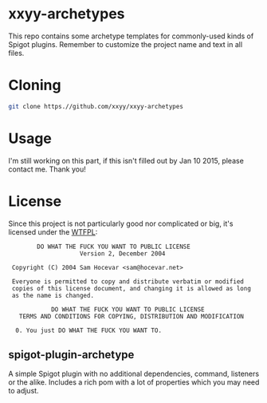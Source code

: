 xxyy-archetypes
===============
This repo contains some archetype templates for commonly-used kinds of Spigot plugins. Remember to customize the project
name and text in all files.

Cloning
=======
````bash
git clone https.//github.com/xxyy/xxyy-archetypes
````

Usage
=====
I'm still working on this part, if this isn't filled out by Jan 10 2015, please contact me. Thank you!

License
=======
Since this project is not particularly good nor complicated or big, it's licensed under the [WTFPL](http://wtfpl.net):
````
        DO WHAT THE FUCK YOU WANT TO PUBLIC LICENSE
                    Version 2, December 2004

 Copyright (C) 2004 Sam Hocevar <sam@hocevar.net>

 Everyone is permitted to copy and distribute verbatim or modified
 copies of this license document, and changing it is allowed as long
 as the name is changed.

            DO WHAT THE FUCK YOU WANT TO PUBLIC LICENSE
   TERMS AND CONDITIONS FOR COPYING, DISTRIBUTION AND MODIFICATION

  0. You just DO WHAT THE FUCK YOU WANT TO.
````

spigot-plugin-archetype
-----------------------
A simple Spigot plugin with no additional dependencies, command, listeners or the alike. Includes a rich pom with
a lot of properties which you may need to adjust.

